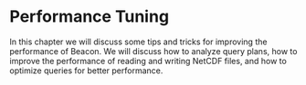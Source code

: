 # Performance Tuning

In this chapter we will discuss some tips and tricks for improving the performance of Beacon. We will discuss how to analyze query plans, how to improve the performance of reading and writing NetCDF files, and how to optimize queries for better performance.
